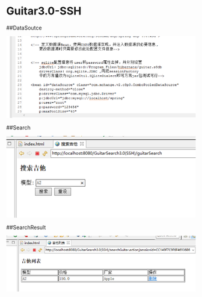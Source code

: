 # Guitar3.0-SSH



##DataSoutce


![dataSource](https://github.com/PearLon/Guitar3.0-SSH/blob/master/%E6%95%B0%E6%8D%AE%E6%BA%90%E9%85%8D%E7%BD%AE.png?raw=true)


##Search

![search](https://github.com/PearLon/Guitar3.0-SSH/blob/master/search.png?raw=true)


##SearchResult

![result](https://github.com/PearLon/Guitar3.0-SSH/blob/master/searchresult.png?raw=true)
